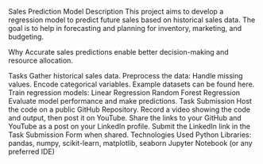 Sales Prediction Model
Description
This project aims to develop a regression model to predict future sales based on historical sales data. The goal is to help in forecasting and planning for inventory, marketing, and budgeting.

Why
Accurate sales predictions enable better decision-making and resource allocation.

Tasks
Gather historical sales data.
Preprocess the data:
Handle missing values.
Encode categorical variables.
Example datasets can be found here.
Train regression models:
Linear Regression
Random Forest Regression
Evaluate model performance and make predictions.
Task Submission
Host the code on a public GitHub Repository.
Record a video showing the code and output, then post it on YouTube.
Share the links to your GitHub and YouTube as a post on your LinkedIn profile.
Submit the LinkedIn link in the Task Submission Form when shared.
Technologies Used
Python
Libraries: pandas, numpy, scikit-learn, matplotlib, seaborn
Jupyter Notebook (or any preferred IDE)
